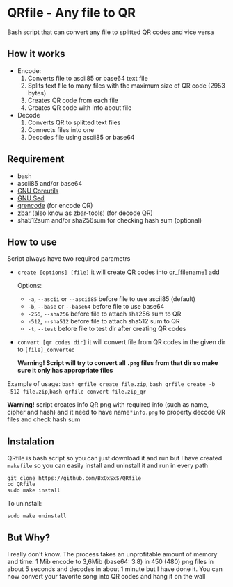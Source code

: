 # QRfile - Any file to QR
Bash script that can convert any file to splitted QR codes and vice versa

## How it works
* Encode:
     1. Converts file to ascii85 or base64 text file
     2. Splits text file to many files with the maximum size of QR code (2953 bytes)
     3. Creates QR code from each file
     4. Creates QR code with info about file
* Decode
     1. Converts QR to splitted text files
     2. Connects files into one
     3. Decodes file using ascii85 or base64

## Requirement
* bash
* ascii85 and/or base64
* [GNU Coreutils](https://www.gnu.org/software/coreutils/)
* [GNU Sed](https://www.gnu.org/software/sed/)
* [qrencode](https://github.com/fukuchi/libqrencode) (for encode QR)
* [zbar](https://github.com/mchehab/zbar) (also know as zbar-tools) (for decode QR)
* sha512sum and/or sha256sum for checking hash sum (optional)

## How to use
Script always have two required parametrs
* `create [options] [file]` it will create QR codes into qr_[filename] add

  Options:
  * `-a`, `--ascii` or `--ascii85` before file to use ascii85 (default)
  * `-b`, `--base` or `--base64` before file to use base64
  * `-256`, `--sha256` before file to attach sha256 sum to QR
  * `-512`, `--sha512` before file to attach sha512 sum to QR
  * `-t`, `--test` before file to test dir after creating QR codes


* `convert [qr codes dir]` it will convert file from QR codes in the given dir to `[file]_converted`

  **Warning! Script will try to convert all `.png` files from that dir so make sure it only has appropriate files**

Example of usage: `bash qrfile create file.zip`, `bash qrfile create -b -512 file.zip`,`bash qrfile convert file.zip_qr`

**Warning!** script creates info QR png with required info (such as name, cipher and hash) and it need to have name`*info.png` to property decode QR files and check hash sum

## Instalation
QRfile is bash script so you can just download it and run but I have created `makefile` so you can easily install and uninstall it and run in every path

```
git clone https://github.com/BxOxSxS/QRfile
cd QRfile
sudo make install
```
To uninstall:
```
sudo make uninstall
```

## But Why?
I really don't know. The process takes an unprofitable amount of memory and time:
1 Mib encode to 3,6Mib (base64: 3.8) in 450 (480) png files in about 5 seconds and decodes in about 1 minute but I have done it. You can now convert your favorite song into QR codes and hang it on the wall

